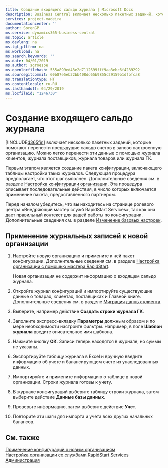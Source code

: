 ```yaml
---
title: Создание входящего сальдо журнала | Microsoft Docs
description: Business Central включает несколько пакетных заданий, которые помогают перенести предыдущие сальдо счетов в заново настроенную организацию. Можно легко перенести эти данные с помощью учета в журналах.
services: project-madeira
documentationcenter: ''
author: SorenGP
ms.service: dynamics365-business-central
ms.topic: article
ms.devlang: na
ms.tgt_pltfrm: na
ms.workload: na
ms.search.keywords: ''
ms.date: 04/01/2019
ms.author: sgroespe
ms.openlocfilehash: 535a899ed43e2d7112699fff9aa3ebc6f4289292
ms.sourcegitcommit: 60b87e5eb32bb408dd65b9855c29159b1dfbfca8
ms.translationtype: HT
ms.contentlocale: ru-RU
ms.lasthandoff: 04/29/2019
ms.locfileid: "1246730"
---
```

# <a name="create-journal-opening-balances"></a>Создание входящего сальдо журнала
[!INCLUDE[d365fin](includes/d365fin_md.md)] включает несколько пакетных заданий, которые помогают перенести предыдущие сальдо счетов в заново настроенную организацию. Можно легко перенести эти данные с помощью журнала клиентов, журнала поставщиков, журнала товаров или журнала ГК.

Первым этапом является создание пакета конфигурации, включающего таблицы настройки таких журналов. Следующая процедура предполагает, что этот шаг выполнен. Дополнительные сведения см. в разделе [Настройка конфигурации организации](admin-set-up-company-configuration.md). Эта процедура описывает последовательные действия, в число которых включается применение пакета, предоставленного партнером.  

Перед началом убедитесь, что вы находитесь на странице ролевого центра «Внедряющий мастер служб RapidStart Services», так как она дает правильный контекст для вашей работы по конфигурации. Дополнительные сведения см. в разделе [Изменение базовых настроек](ui-change-basic-settings.md).

## <a name="to-apply-the-entries-in-a-journal-to-a-new-company"></a>Применение журнальных записей к новой организации  
1. Настройте новую организацию и примените к ней пакет конфигурации. Дополнительные сведения см. в разделе [Настройка организации с помощью мастера RapidStart](admin-how-to-configure-a-company-with-the-rapidstart-wizard.md).  

    Новая организация не содержит информацию о входящем сальдо журнала.  

2. Откройте журнал конфигураций и импортируйте существующие данные о товарах, клиентах, поставщиках и Главной книге. Дополнительные сведения см. в разделе [Миграция данных клиента](admin-migrate-customer-data.md).  
3. Выберите, например действие **Создать строки журнала ГК**.  
4. Заполните экспресс-вкладку **Параметры** должным образом и по мере необходимости настройте фильтры. Например, в поле **Шаблон журнала** введите описательное имя шаблона.  
5. Нажмите кнопку **ОК**. Записи теперь находятся в журнале, но суммы не указаны.  
6. Экспортируйте таблицу журнала в Excel и вручную введите информацию об учете и балансирующем счете из унаследованных данных.
7. Импортируйте и примените информацию о таблице в новой организации. Строки журнала готовы к учету.  
8. В журнале конфигураций выберите таблицу строки журнала, затем выберите действие **Данные базы данных**.  
9. Проверьте информацию, затем выберите действие **Учет**.  
10. Повторите эти шаги для импорта и учета всех других начальных балансов.  

## <a name="see-also"></a>См. также  
[Применение конфигураций к новым организациям](admin-apply-configuration-to-new-companies.md)  
[Настройка организации со службами RapidStart Services](admin-set-up-a-company-with-rapidstart.md)  
[Администрация](admin-setup-and-administration.md)
